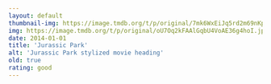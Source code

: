 ```yaml
---
layout: default
thumbnail-img: https://image.tmdb.org/t/p/original/7mk6WxEiJq5rd2m69nKptREhgu8.png
img: https://image.tmdb.org/t/p/original/oU7Oq2kFAAlGqbU4VoAE36g4hoI.jpg
date: 2014-01-01
title: 'Jurassic Park'
alt: 'Jurassic Park stylized movie heading'
old: true
rating: good
---
```

